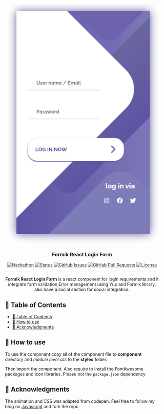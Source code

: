 <p align="center">
  <a href="" rel="noopener">
 <img src="./formikform.png" alt="Project logo"></a>
</p>
<h3 align="center">Formik React Login Form</h3>
 
<div align="center">

[![Hackathon](https://img.shields.io/badge/hackathon-JSU-orange.svg)](http://javascriptsu.wordpress.com)
[![Status](https://img.shields.io/badge/status-active-success.svg)]()
[![GitHub Issues](https://img.shields.io/github/issues/kylelobo/The-Documentation-Compendium.svg)](https://github.com/kylelobo/The-Documentation-Compendium/issues)
[![GitHub Pull Requests](https://img.shields.io/github/issues-pr/kylelobo/The-Documentation-Compendium.svg)](https://github.com/kylelobo/The-Documentation-Compendium/pulls)
[![License](https://img.shields.io/badge/license-MIT-blue.svg)](LICENSE.md)

</div>

---

<p align="center">  
<b>Formik React Login Form</b> is a react component for login requirements and it integrate form validation,Error management using Yup and  Formik library, also have a social section for social integration.
 
</p>
   
## 📝 Table of Contents

- [📝 Table of Contents](#-table-of-contents)
- [🧐 How to use <a name = "how-to"></a>](#-how-to-use-)
- [🎉 Acknowledgments <a name = "acknowledgments"></a>](#-acknowledgments-)

## 🧐 How to use <a name = "how-to"></a>

To use the component copy all of the component file to **component** directory and *module level css* to the **styles** folder.

Then import the component. Also require to install the FontAwesome packages and icon libraries. Please not the `package.json` dependency 

## 🎉 Acknowledgments <a name = "acknowledgments"></a>

 The animation and CSS was adapted from codepen. Feel free to follow my blog on [Javascript](http:\\javascriptsu.wordpress.com) and fork the repo.
